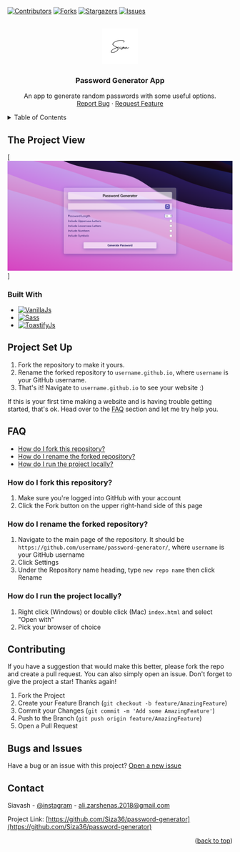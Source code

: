 <a name="readme-top"></a>

<!-- PROJECT SHIELDS -->

[![Contributors][contributors-shield]][contributors-url]
[![Forks][forks-shield]][forks-url]
[![Stargazers][stars-shield]][stars-url]
[![Issues][issues-shield]][issues-url]




<!-- PROJECT LOGO -->
<br />
<div align="center">
  <a href="https://github.com/github_username/repo_name">
    <img src="./rphoto/images/Pro sefid.png" alt="Logo" width="80" height="80">
  </a>

<h3 id="about-the-project" align="center">Password Generator App</h3>

  <p align="center">
    An app to generate random passwords with some useful options.
    <br />
    <a href="https://github.com/Siza36/password-generator/issues">Report Bug</a>
    ·
    <a href="#contributing">Request Feature</a>
  </p>
</div>



<!-- TABLE OF CONTENTS -->
<details>
  <summary>Table of Contents</summary>
  <ol>
    <li>
      <a href="#about-the-project">About The Project</a>
      <ul>
        <li><a href="#built-with">Built With</a></li>
      </ul>
    </li>
    <li>
      <a href="#project-set-up">Project Set Up</a>
    </li>
    <li>
      <a href="#faq">FAQ</a>
      <ul>
        <li><a href="#how-do-i-fork-this-repository">How do I fork this repository?</a></li>
        <li><a href="#how-do-i-rename-the-forked-repository">How do I rename the forked repository?</a></li>
        <li><a href="#how-do-i-run-the-project-locally">How do I run the project locally?</a></li>
      </ul>
    </li>
    <li>
      <a href="#contributing">Contributing</a>
      </li>
    <li>
      <a href="#contact">Contact</a>
    </li>
  </ol>
</details>



<!-- PROJECT VIEW -->
## The Project View

[![Product Name Screen Shot][product-screenshot]]





### Built With

* [![VanillaJs][vanilla-js]][js-url]
* [![Sass][sass]][sass-url]
* [![ToastifyJs][toastify-js]][toastify-js-url]





<!-- Project Set Up -->
## Project Set Up
1. Fork the repository to make it yours.
2. Rename the forked repository to `username.github.io`, where `username` is your GitHub username.
3. That's it! Navigate to `username.github.io` to see your website :) 

If this is your first time making a website and is having trouble getting started, that's ok. Head over to the [FAQ](#faq) section and let me try help you.



<!-- CONTRIBUTING -->

## FAQ
* [How do I fork this repository?](#how-do-i-fork-this-repository)
* [How do I rename the forked repository?](#how-do-i-rename-the-forked-repository)
* [How do I run the project locally?](#how-do-i-run-the-project-locally)

### How do I fork this repository?
1. Make sure you're logged into GitHub with your account
2. Click the Fork button on the upper right-hand side of this page

### How do I rename the forked repository?
1. Navigate to the main page of the repository. It should be `https://github.com/username/password-generator/`, where `username` is your GitHub username
2. Click Settings
3. Under the Repository name heading, type `new repo name` then click Rename

### How do I run the project locally?
1. Right click (Windows) or double click (Mac) `index.html` and select "Open with"
2. Pick your browser of choice

## Contributing

If you have a suggestion that would make this better, please fork the repo and create a pull request. You can also simply open an issue.
Don't forget to give the project a star! Thanks again!

1. Fork the Project
2. Create your Feature Branch (`git checkout -b feature/AmazingFeature`)
3. Commit your Changes (`git commit -m 'Add some AmazingFeature'`)
4. Push to the Branch (`git push origin feature/AmazingFeature`)
5. Open a Pull Request


## Bugs and Issues
Have a bug or an issue with this project? [Open a new issue][issues-url]

<!-- CONTACT -->
## Contact

Siavash - [@instagram](https://instagram.com/thiisiza) - ali.zarshenas.2018@gmail.com

Project Link: [https://github.com/Siza36/password-generator](https://github.com/Siza36/password-generator)
<p align="right">(<a href="#readme-top">back to top</a>)</p>



<!-- MARKDOWN LINKS & IMAGES -->
<!-- https://www.markdownguide.org/basic-syntax/#reference-style-links -->
[contributors-shield]: https://img.shields.io/github/contributors/Siza36/password-generator.svg?style=for-the-badge
[contributors-url]: https://github.com/Siza36/password-generator/graphs/contributors
[forks-shield]: https://img.shields.io/github/forks/Siza36/password-generator.svg?style=for-the-badge
[forks-url]: https://github.com/Siza36/password-generator/network/members
[stars-shield]: https://img.shields.io/github/stars/Siza36/password-generator.svg?style=for-the-badge
[stars-url]: https://github.com/Siza36/password-generator/stargazers
[issues-shield]: https://img.shields.io/github/issues/Siza36/password-generator.svg?style=for-the-badge
[issues-url]: https://github.com/Siza36/password-generator/issues
[product-screenshot]: ./rphoto/images/screenshot.png
[vanilla-js]: https://img.shields.io/badge/javascript-ecf000?style=for-the-badge&logo=javascript&logoColor=black
[js-url]: https://javascript.com/
[sass]: https://img.shields.io/badge/Sass-ff8ffb?style=for-the-badge&logo=Sass&logoColor=white
[sass-url]: https://sass-lang.com/
[toastify-js]: https://img.shields.io/badge/ToastifyJS-gray?style=for-the-badge
[toastify-js-url]: https://apvarun.github.io/toastify-js/
